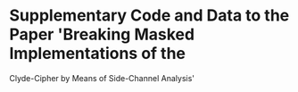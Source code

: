 # Supplementary Code and Data to the Paper 'Breaking Masked Implementations of the
Clyde-Cipher by Means of Side-Channel Analysis'

